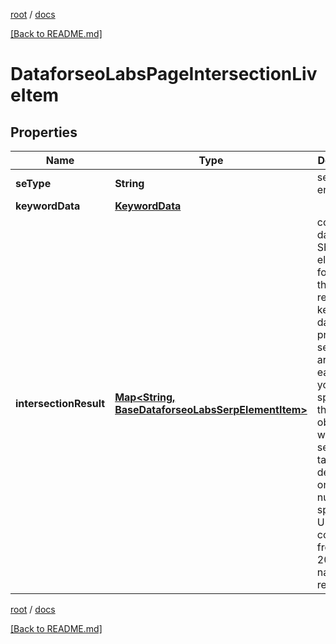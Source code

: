 [root](./../ "root") / [docs](./ "docs")

[[Back to README.md]](./../README.md "[Back to README.md]")

# DataforseoLabsPageIntersectionLiveItem

## Properties

| Name | Type | Description | Notes |
|------------ | ------------- | ------------- | -------------|
|**seType** | **String** | search engine type |  [optional] |
|**keywordData** | [**KeywordData**](KeywordData.md) |  |  [optional] |
|**intersectionResult** | [**Map&lt;String, BaseDataforseoLabsSerpElementItem&gt;**](BaseDataforseoLabsSerpElementItem.md) | contains data on the SERP elements found for the returned keyword data will be provided in separate arrays for each URL you specified in the pages object when setting a task; depending on the number of specified URLs, it can contain from 1 to 20 arrays named respectively |  [optional] |

[root](./../ "root") / [docs](./ "docs")

[[Back to README.md]](./../README.md "[Back to README.md]")